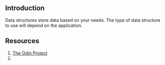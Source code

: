 ## Introduction

Data structures store data based on your needs. The type of data structure to use will depend on the application. 


## Resources

1. [The Odin Project](https://www.theodinproject.com/lessons/javascript-common-data-structures-and-algorithms)
2. []()

## 